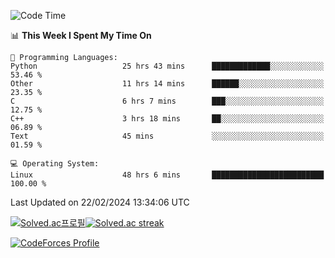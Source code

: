 
<!--START_SECTION:waka-->
![Code Time](http://img.shields.io/badge/Code%20Time-3%2C302%20hrs%2031%20mins-blue)

📊 **This Week I Spent My Time On** 

```text
💬 Programming Languages: 
Python                   25 hrs 43 mins      █████████████░░░░░░░░░░░░   53.46 % 
Other                    11 hrs 14 mins      ██████░░░░░░░░░░░░░░░░░░░   23.35 % 
C                        6 hrs 7 mins        ███░░░░░░░░░░░░░░░░░░░░░░   12.75 % 
C++                      3 hrs 18 mins       ██░░░░░░░░░░░░░░░░░░░░░░░   06.89 % 
Text                     45 mins             ░░░░░░░░░░░░░░░░░░░░░░░░░   01.59 % 

💻 Operating System: 
Linux                    48 hrs 6 mins       █████████████████████████   100.00 % 
```


 Last Updated on 22/02/2024 13:34:06 UTC
<!--END_SECTION:waka-->


[![Solved.ac프로필](http://mazassumnida.wtf/api/generate_badge?boj=hckim96)](https://solved.ac/hckim96)[![Solved.ac streak](http://mazandi.herokuapp.com/api?handle=hckim96&theme=dark)](https://solved.ac/hckim96)


[![CodeForces Profile](https://cf.leed.at?id=hckim96)](https://codeforces.com/profile/hckim96)

